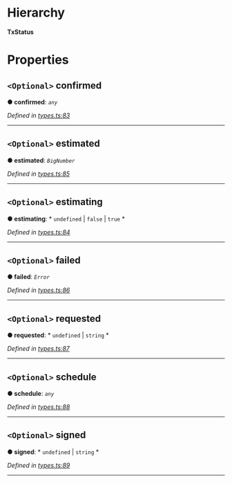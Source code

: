 

# Hierarchy

**TxStatus**

# Properties

<a id="confirmed"></a>

## `<Optional>` confirmed

**● confirmed**: *`any`*

*Defined in [types.ts:83](https://github.com/paritytech/js-libs/blob/6b72611/packages/light.js/src/types.ts#L83)*

___
<a id="estimated"></a>

## `<Optional>` estimated

**● estimated**: *`BigNumber`*

*Defined in [types.ts:85](https://github.com/paritytech/js-libs/blob/6b72611/packages/light.js/src/types.ts#L85)*

___
<a id="estimating"></a>

## `<Optional>` estimating

**● estimating**: * `undefined` &#124; `false` &#124; `true`
*

*Defined in [types.ts:84](https://github.com/paritytech/js-libs/blob/6b72611/packages/light.js/src/types.ts#L84)*

___
<a id="failed"></a>

## `<Optional>` failed

**● failed**: *`Error`*

*Defined in [types.ts:86](https://github.com/paritytech/js-libs/blob/6b72611/packages/light.js/src/types.ts#L86)*

___
<a id="requested"></a>

## `<Optional>` requested

**● requested**: * `undefined` &#124; `string`
*

*Defined in [types.ts:87](https://github.com/paritytech/js-libs/blob/6b72611/packages/light.js/src/types.ts#L87)*

___
<a id="schedule"></a>

## `<Optional>` schedule

**● schedule**: *`any`*

*Defined in [types.ts:88](https://github.com/paritytech/js-libs/blob/6b72611/packages/light.js/src/types.ts#L88)*

___
<a id="signed"></a>

## `<Optional>` signed

**● signed**: * `undefined` &#124; `string`
*

*Defined in [types.ts:89](https://github.com/paritytech/js-libs/blob/6b72611/packages/light.js/src/types.ts#L89)*

___


